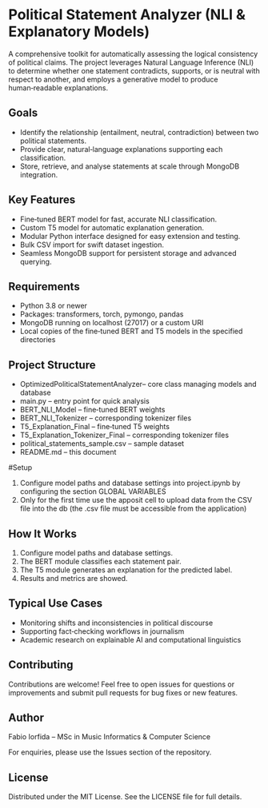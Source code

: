 # Political Statement Analyzer (NLI & Explanatory Models)

A comprehensive toolkit for automatically assessing the logical consistency of political claims. The project leverages Natural Language Inference (NLI) to determine whether one statement contradicts, supports, or is neutral with respect to another, and employs a generative model to produce human‑readable explanations.

## Goals

* Identify the relationship (entailment, neutral, contradiction) between two political statements.
* Provide clear, natural‑language explanations supporting each classification.
* Store, retrieve, and analyse statements at scale through MongoDB integration.

## Key Features

* Fine‑tuned BERT model for fast, accurate NLI classification.
* Custom T5 model for automatic explanation generation.
* Modular Python interface designed for easy extension and testing.
* Bulk CSV import for swift dataset ingestion.
* Seamless MongoDB support for persistent storage and advanced querying.

## Requirements

* Python 3.8 or newer
* Packages: transformers, torch, pymongo, pandas
* MongoDB running on localhost (27017) or a custom URI
* Local copies of the fine‑tuned BERT and T5 models in the specified directories

## Project Structure

* OptimizedPoliticalStatementAnalyzer– core class managing models and database
* main.py – entry point for quick analysis
* BERT\_NLI\_Model – fine‑tuned BERT weights
* BERT\_NLI\_Tokenizer – corresponding tokenizer files
* T5\_Explanation\_Final – fine‑tuned T5 weights
* T5\_Explanation\_Tokenizer\_Final – corresponding tokenizer files
* political\_statements\_sample.csv – sample dataset
* README.md – this document

#Setup

1. Configure model paths and database settings into project.ipynb by configuring the section GLOBAL VARIABLES
2. Only for the first time use the apposit cell to upload data from the CSV file into the db (the .csv file must be accessible from the application)

## How It Works

1. Configure model paths and database settings.
2. The BERT module classifies each statement pair.
3. The T5 module generates an explanation for the predicted label.
4. Results and metrics are showed.

## Typical Use Cases

* Monitoring shifts and inconsistencies in political discourse
* Supporting fact‑checking workflows in journalism
* Academic research on explainable AI and computational linguistics

## Contributing

Contributions are welcome! Feel free to open issues for questions or improvements and submit pull requests for bug fixes or new features.

## Author

Fabio Iorfida – MSc in Music Informatics & Computer Science

For enquiries, please use the Issues section of the repository.

## License

Distributed under the MIT License. See the LICENSE file for full details.
